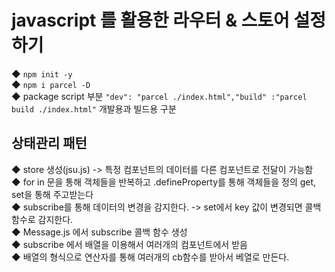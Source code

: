 # javascript 를 활용한 라우터 & 스토어 설정 하기 <br/>

◆ `npm init -y`<br/>
◆ `npm i parcel -D `<br/>
◆ package script 부분 `"dev": "parcel ./index.html","build" :"parcel build ./index.html"` 개발용과 빌드용 구분<br/>


## 상태관리 패턴 <br/>

◆ store 생성(jsu.js) -> 특정 컴포넌트의 데이터를 다른 컴포넌트로 전달이 가능함<br/>
◆ for in 문을 통해 객체들을 반복하고 .defineProperty를 통해 객체들을 정의 get, set을 통해 주고받는다<br/>
◆ subscribe를 통해 데이터의 변경을 감지한다. -> set에서 key 값이 변경되면 콜백 함수로 감지한다.<br/>
◆ Message.js 에서 subscribe 콜백 함수 생성<br/>
◆ subscribe 에서 배열을 이용해서 여러개의 컴포넌트에서 받음<br/>
◆ 배열의 형식으로 연산자를 통해 여러개의 cb함수를 받아서 베열로 만든다.<br/>

